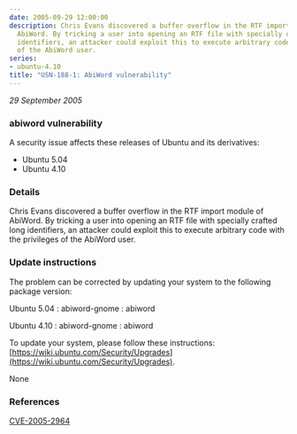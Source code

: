 ```yaml
---
date: 2005-09-29 12:00:00
description: Chris Evans discovered a buffer overflow in the RTF import module of
  AbiWord. By tricking a user into opening an RTF file with specially crafted long
  identifiers, an attacker could exploit this to execute arbitrary code with the privileges
  of the AbiWord user.
series:
- ubuntu-4.10
title: "USN-188-1: AbiWord vulnerability"
---
```


*29 September 2005*

### abiword vulnerability

A security issue affects these releases of Ubuntu and its derivatives:

* Ubuntu 5.04
* Ubuntu 4.10

### Details

Chris Evans discovered a buffer overflow in the RTF import module of AbiWord. By tricking a user into opening an RTF file with specially crafted long identifiers, an attacker could exploit this to execute arbitrary code with the privileges of the AbiWord user.

### Update instructions

The problem can be corrected by updating your system to the following package version:

Ubuntu 5.04
 : abiword-gnome 
 : abiword 

Ubuntu 4.10
 : abiword-gnome 
 : abiword 

To update your system, please follow these instructions: [https://wiki.ubuntu.com/Security/Upgrades](https://wiki.ubuntu.com/Security/Upgrades).

None

### References

 
 [CVE-2005-2964](http://people.ubuntu.com/~ubuntu-security/cve/CVE-2005-2964)